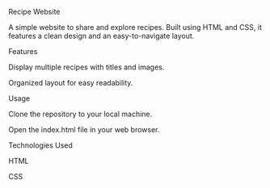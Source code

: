 Recipe Website

A simple website to share and explore recipes. Built using HTML and CSS, it features a clean design and an easy-to-navigate layout.

Features

Display multiple recipes with titles and images.

Organized layout for easy readability.

Usage

Clone the repository to your local machine.

Open the index.html file in your web browser.

Technologies Used

HTML

CSS